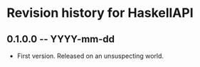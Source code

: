 # Revision history for HaskellAPI

## 0.1.0.0 -- YYYY-mm-dd

* First version. Released on an unsuspecting world.
